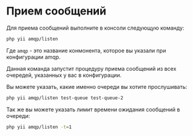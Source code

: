 # Прием сообщений

Для приема сообщений выполните в консоли следующую команду:
```bash
php yii amqp/listen
```
Где `amqp` - это название конмонента, которое вы указали при конфигурации amqp.

Данная команда запустит процедуру приема сообщений из всех очередей, указанных у вас в конфигурации.

Вы можете указать, какие именно очереди вы хотите прослушивать:
```bash
php yii amqp/listen test-queue test-queue-2
```

Так же вы можете указать лимит времени ожидания сообщений в очереди:
```bash
php yii amqp/listen -t=1
```
